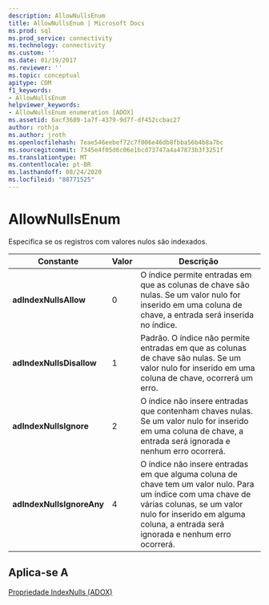 ```yaml
---
description: AllowNullsEnum
title: AllowNullsEnum | Microsoft Docs
ms.prod: sql
ms.prod_service: connectivity
ms.technology: connectivity
ms.custom: ''
ms.date: 01/19/2017
ms.reviewer: ''
ms.topic: conceptual
apitype: COM
f1_keywords:
- AllowNullsEnum
helpviewer_keywords:
- AllowNullsEnum enumeration [ADOX]
ms.assetid: 6acf3689-1a7f-4379-9d7f-df452ccbac27
author: rothja
ms.author: jroth
ms.openlocfilehash: 7eae546eebef72c7f006e46db8fbba56b4b8a7bc
ms.sourcegitcommit: 7345e4f05d6c06e1bcd73747a4a47873b3f3251f
ms.translationtype: MT
ms.contentlocale: pt-BR
ms.lasthandoff: 08/24/2020
ms.locfileid: "88771525"
---
```

# <a name="allownullsenum"></a>AllowNullsEnum
Especifica se os registros com valores nulos são indexados.  
  
|Constante|Valor|Descrição|  
|--------------|-----------|-----------------|  
|**adIndexNullsAllow**|0|O índice permite entradas em que as colunas de chave são nulas. Se um valor nulo for inserido em uma coluna de chave, a entrada será inserida no índice.|  
|**adIndexNullsDisallow**|1|Padrão. O índice não permite entradas em que as colunas de chave são nulas. Se um valor nulo for inserido em uma coluna de chave, ocorrerá um erro.|  
|**adIndexNullsIgnore**|2|O índice não insere entradas que contenham chaves nulas. Se um valor nulo for inserido em uma coluna de chave, a entrada será ignorada e nenhum erro ocorrerá.|  
|**adIndexNullsIgnoreAny**|4|O índice não insere entradas em que alguma coluna de chave tem um valor nulo. Para um índice com uma chave de várias colunas, se um valor nulo for inserido em alguma coluna, a entrada será ignorada e nenhum erro ocorrerá.|  
  
## <a name="applies-to"></a>Aplica-se A  
 [Propriedade IndexNulls (ADOX)](./indexnulls-property-adox.md)